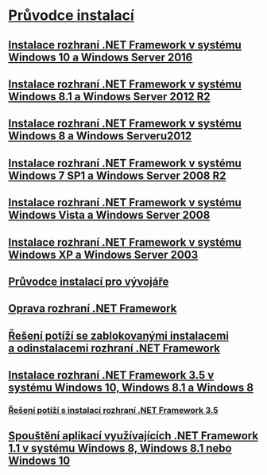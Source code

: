 # [Průvodce instalací](index.md)
## [Instalace rozhraní .NET Framework v systému Windows 10 a Windows Server 2016](on-windows-10.md)
## [Instalace rozhraní .NET Framework v systému Windows 8.1 a Windows Server 2012 R2](on-windows-8-1.md)
## [Instalace rozhraní .NET Framework v systému Windows 8 a Windows Serveru2012](on-windows-8.md)
## [Instalace rozhraní .NET Framework v systému Windows 7 SP1 a Windows Server 2008 R2](on-windows-7.md)
## [Instalace rozhraní .NET Framework v systému Windows Vista a Windows Server 2008](on-windows-vista.md)
## [Instalace rozhraní .NET Framework v systému Windows XP a Windows Server 2003](on-windows-xp.md)
## [Průvodce instalací pro vývojáře](guide-for-developers.md)
## [Oprava rozhraní .NET Framework](repair.md)
## [Řešení potíží se zablokovanými instalacemi a odinstalacemi rozhraní .NET Framework](troubleshoot-blocked-installations-and-uninstallations.md)
## [Instalace rozhraní .NET Framework 3.5 v systému Windows 10, Windows 8.1 a Windows 8](dotnet-35-windows-10.md)
### [Řešení potíží s instalací rozhraní .NET Framework 3.5](net-framework-3-5-on-windows-8-plus.md)
## [Spouštění aplikací využívajících .NET Framework 1.1 v systému Windows 8, Windows 8.1 nebo Windows 10](run-net-framework-1-1-apps.md)
